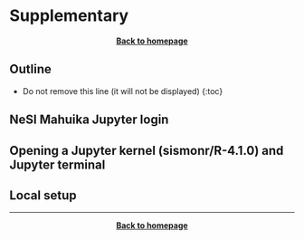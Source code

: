 # Supplementary

<p align="center"><b><a href="https://genomicsaotearoa.github.io/Gene_Regulatory_Networks_Simulation_Workshop/">Back to homepage</a></b></p>

## Outline
* Do not remove this line (it will not be displayed)
{:toc}

## NeSI Mahuika Jupyter login

## Opening a Jupyter kernel (sismonr/R-4.1.0) and Jupyter terminal

## Local setup

---

<p align="center"><b><a href="https://genomicsaotearoa.github.io/Gene_Regulatory_Networks_Simulation_Workshop/">Back to homepage</a></b></p>